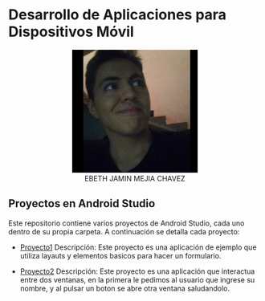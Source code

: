 # Desarrollo de Aplicaciones para Dispositivos Móvil

<p align="center">
  <img src="yo2.jpg" alt="Descripción de la imagen" width="250" />
  <br/>
  <span>EBETH JAMIN MEJIA CHAVEZ</span>
</p>

## Proyectos en Android Studio

Este repositorio contiene varios proyectos de Android Studio, cada uno dentro de su propia carpeta. A continuación se detalla cada proyecto:

- [Proyecto1](./Practica1/)
Descripción: Este proyecto es una aplicación de ejemplo que utiliza layauts y elementos basicos para hacer un formulario.

- [Proyecto2](./practica2/)
Descripción: Este proyecto es una aplicación que interactua entre dos ventanas, en la primera le pedimos al usuario que ingrese su nombre, y al pulsar un boton se abre otra ventana saludandolo.
